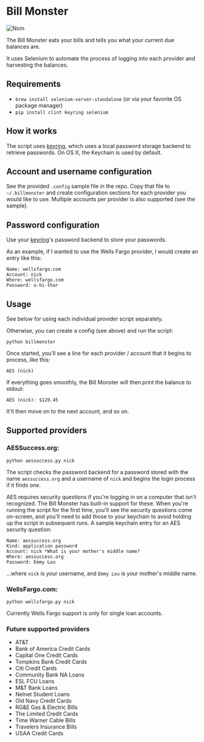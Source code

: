 # Bill Monster

![Nom](http://i.imgur.com/kYSmu.png)

The Bill Monster eats your bills and tells you what your current due balances are.

It uses Selenium to automate the process of logging into each provider and harvesting
the balances.

## Requirements

- `brew install selenium-server-standalone` (or via your favorite OS package manager)
- `pip install clint keyring selenium`

## How it works

The script uses [keyring](http://pypi.python.org/pypi/keyring/), which uses a
local password storage backend to retrieve passwords. On OS X, the Keychain is used by default.

## Account and username configuration

See the provided `.config` sample file in the repo. Copy that file to `~/.billmonster` and create
configuration sections for each provider you would like to use. Multiple accounts per provider
is also supported (see the sample).

## Password configuration

Use your [keyring](http://pypi.python.org/pypi/keyring/)'s password backend to store your passwords.

As an example, if I wanted to use the Wells Fargo provider, I would create an entry like this:

    Name: wellsfargo.com
    Account: nick
    Where: wellsfargo.com
    Password: o-hi-thar

## Usage

See below for using each individual provider script separately.

Otherwise, you can create a config (see above) and run the script:

    python billmonster
    
Once started, you'll see a line for each provider / account that it begins to process, like this:

    AES (nick)
    
If everything goes smoothly, the Bill Monster will then print the balance to stdout:

    AES (nick): $120.45
    
It'll then move on to the next account, and so on.

## Supported providers

### AESSuccess.org:

    python aessuccess.py nick

The script checks the password backend for a password stored with the name
`aessuccess.org` and a username of `nick` and begins the login process if it finds one.

AES requires security questions if you're logging in on a computer that isn't recognized.
The Bill Monster has built-in support for these. When you're running the script for the first
time, you'll see the security questions come on-screen, and you'll need to add those to your
keychain to avoid holding up the script in subsequent runs. A sample keychain entry for an AES
security question:

    Name: aessuccess.org
    Kind: application password
    Account: nick *What is your mother's middle name?
    Where: aessuccess.org
    Password: Emmy Lou

...where `nick` is your username, and `Emmy Lou` is your mother's middle name.

### WellsFargo.com:

    python wellsfargo.py nick

Currently Wells Fargo support is only for single loan accounts.

### Future supported providers

- AT&T
- Bank of America Credit Cards
- Capital One Credit Cards
- Tompkins Bank Credit Cards
- Citi Credit Cards
- Community Bank NA Loans
- ESL FCU Loans
- M&T Bank Loans
- Nelnet Student Loans
- Old Navy Credit Cards
- RG&E Gas & Electric Bills
- The Limited Credit Cards
- Time Warner Cable Bills
- Travelers Insurance Bills
- USAA Credit Cards
